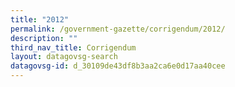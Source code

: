 ```yaml
---
title: "2012"
permalink: /government-gazette/corrigendum/2012/
description: ""
third_nav_title: Corrigendum
layout: datagovsg-search
datagovsg-id: d_30109de43df8b3aa2ca6e0d17aa40cee
---
```

